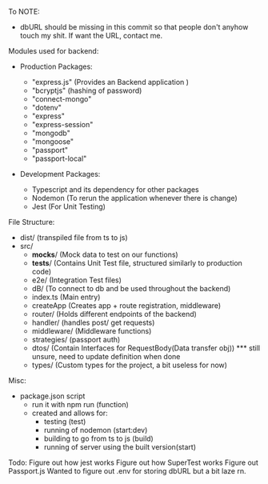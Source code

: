 To NOTE:
 - dbURL should be missing in this commit so that people don't anyhow touch my shit. If want the URL, contact me.

Modules used for backend:
 - Production Packages:
     - "express.js" (Provides an Backend application )
     - "bcryptjs" (hashing of password)
     - "connect-mongo"
     - "dotenv"
     - "express"
     - "express-session"
     - "mongodb"
     - "mongoose"
     - "passport"
     - "passport-local"

 - Development Packages:
     - Typescript and its dependency for other packages
     - Nodemon (To rerun the application whenever there is change)
     - Jest (For Unit Testing)

File Structure:
 - dist/ (transpiled file from ts to js)
 - src/
     - __mocks__/ (Mock data to test on our functions)
     - __tests__/ (Contains Unit Test file, structured similarly to production code)
     - e2e/ (Integration Test files)
     - dB/ (To connect to db and be used throughout the backend)
     - index.ts (Main entry)
     - createApp (Creates app + route registration, middleware)
     - router/ (Holds different endpoints of the backend)
     - handler/ (handles post/ get requests)
     - middleware/ (Middleware functions)
     - strategies/ (passport auth)
     - dtos/ (Contain Interfaces for RequestBody(Data transfer obj)) *** still unsure, need to update definition when done
     - types/ (Custom types for the project, a bit useless for now)

 Misc:
 - package.json script
     - run it with npm run (function)
     - created and allows for:
         - testing (test)
         - running of nodemon (start:dev)
         - building to go from ts to js (build)
         - running of server  using the built version(start)

Todo:
Figure out how jest works
Figure out how SuperTest works
Figure out Passport.js
Wanted to figure out .env  for storing dbURL but a bit laze rn.


    